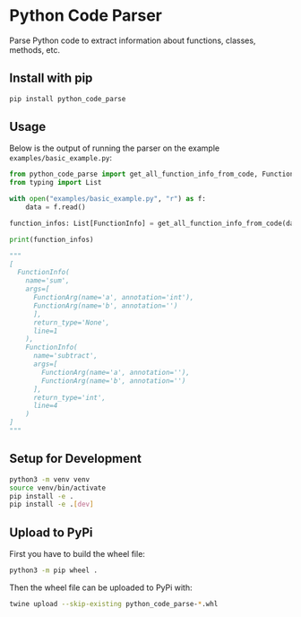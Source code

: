 # Python Code Parser

Parse Python code to extract information about functions, classes, methods, etc.

## Install with pip

```bash
pip install python_code_parse
```

## Usage

Below is the output of running the parser on the example `examples/basic_example.py`:

```python
from python_code_parse import get_all_function_info_from_code, FunctionInfo
from typing import List

with open("examples/basic_example.py", "r") as f:
    data = f.read()

function_infos: List[FunctionInfo] = get_all_function_info_from_code(data)

print(function_infos)

"""
[
  FunctionInfo(
    name='sum',
    args=[
      FunctionArg(name='a', annotation='int'),
      FunctionArg(name='b', annotation='')
      ],
      return_type='None',
      line=1
    ),
    FunctionInfo(
      name='subtract',
      args=[
        FunctionArg(name='a', annotation=''),
        FunctionArg(name='b', annotation='')
      ],
      return_type='int',
      line=4
    )
]
"""
```

## Setup for Development

```bash
python3 -m venv venv
source venv/bin/activate
pip install -e .
pip install -e .[dev]
```

## Upload to PyPi

First you have to build the wheel file:

```bash
python3 -m pip wheel .
```

Then the wheel file can be uploaded to PyPi with:

```bash
twine upload --skip-existing python_code_parse-*.whl
```
